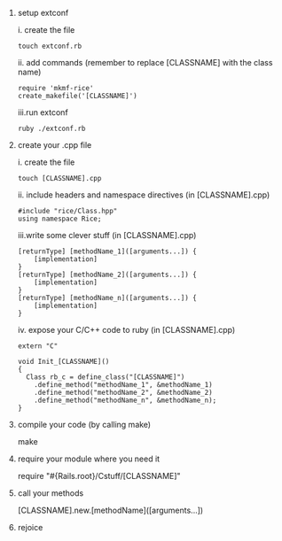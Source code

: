 1.  setup extconf

	i.	create the file
		
		touch extconf.rb
	
	ii. add commands (remember to replace [CLASSNAME] with the class name)

		require 'mkmf-rice' 
		create_makefile('[CLASSNAME]')

	iii.run extconf

		ruby ./extconf.rb

2.	create your .cpp file

	i.	create the file

		touch [CLASSNAME].cpp

	ii. include headers and namespace directives (in [CLASSNAME].cpp)

		#include "rice/Class.hpp"
		using namespace Rice;

	iii.write some clever stuff (in [CLASSNAME].cpp)
		
		[returnType] [methodName_1]([arguments...]) {
			[implementation]
		}
		[returnType] [methodName_2]([arguments...]) {
			[implementation]
		}
		[returnType] [methodName_n]([arguments...]) {
			[implementation]
		}

	iv. expose your C/C++ code to ruby (in [CLASSNAME].cpp)

		extern "C"

		void Init_[CLASSNAME]()
		{
		  Class rb_c = define_class("[CLASSNAME]")
		    .define_method("methodName_1", &methodName_1)
		    .define_method("methodName_2", &methodName_2)
		    .define_method("methodName_n", &methodName_n);
		}

3.	compile your code (by calling make)
	
	make

4.	require your module where you need it
	
	require "#{Rails.root}/Cstuff/[CLASSNAME]"

5.	call your methods
	
	[CLASSNAME].new.\[methodName]([arguments...])

6. rejoice 